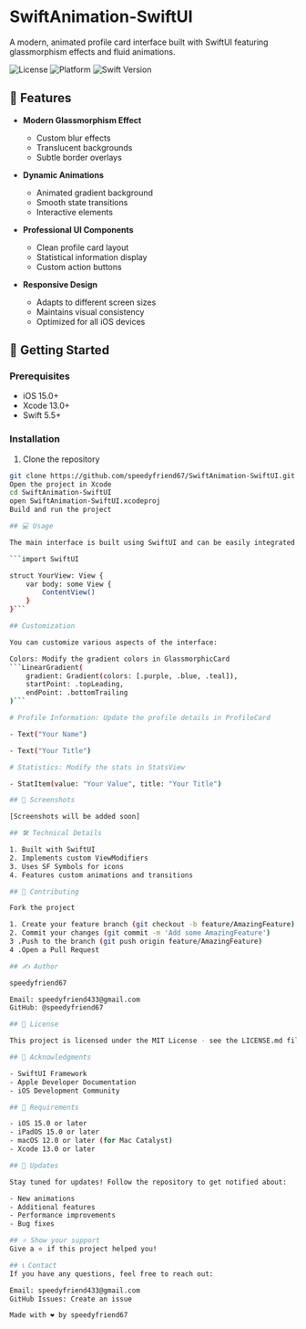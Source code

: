 # SwiftAnimation-SwiftUI

A modern, animated profile card interface built with SwiftUI featuring glassmorphism effects and fluid animations.

![License](https://img.shields.io/badge/license-MIT-blue.svg)
![Platform](https://img.shields.io/badge/platform-iOS-lightgrey.svg)
![Swift Version](https://img.shields.io/badge/Swift-5.5+-orange.svg)

## 📱 Features

- **Modern Glassmorphism Effect**
  - Custom blur effects
  - Translucent backgrounds
  - Subtle border overlays

- **Dynamic Animations**
  - Animated gradient background
  - Smooth state transitions
  - Interactive elements

- **Professional UI Components**
  - Clean profile card layout
  - Statistical information display
  - Custom action buttons

- **Responsive Design**
  - Adapts to different screen sizes
  - Maintains visual consistency
  - Optimized for all iOS devices

## 🚀 Getting Started

### Prerequisites

- iOS 15.0+
- Xcode 13.0+
- Swift 5.5+

### Installation

1. Clone the repository
```bash
git clone https://github.com/speedyfriend67/SwiftAnimation-SwiftUI.git
Open the project in Xcode
cd SwiftAnimation-SwiftUI
open SwiftAnimation-SwiftUI.xcodeproj
Build and run the project

## 💻 Usage

The main interface is built using SwiftUI and can be easily integrated into existing projects:

```import SwiftUI

struct YourView: View {
    var body: some View {
        ContentView()
    }
}```

## Customization

You can customize various aspects of the interface:

Colors: Modify the gradient colors in GlassmorphicCard
```LinearGradient(
    gradient: Gradient(colors: [.purple, .blue, .teal]),
    startPoint: .topLeading,
    endPoint: .bottomTrailing
)```

# Profile Information: Update the profile details in ProfileCard

- Text("Your Name")

- Text("Your Title")

# Statistics: Modify the stats in StatsView

- StatItem(value: "Your Value", title: "Your Title")

## 📸 Screenshots

[Screenshots will be added soon]

## 🛠 Technical Details

1. Built with SwiftUI
2. Implements custom ViewModifiers
3. Uses SF Symbols for icons
4. Features custom animations and transitions

## 🤝 Contributing

Fork the project

1. Create your feature branch (git checkout -b feature/AmazingFeature)
2. Commit your changes (git commit -m 'Add some AmazingFeature')
3 .Push to the branch (git push origin feature/AmazingFeature)
4 .Open a Pull Request

## ✍️ Author

speedyfriend67

Email: speedyfriend433@gmail.com
GitHub: @speedyfriend67

## 📄 License

This project is licensed under the MIT License - see the LICENSE.md file for details

## 🙏 Acknowledgments

- SwiftUI Framework
- Apple Developer Documentation
- iOS Development Community

## 📱 Requirements

- iOS 15.0 or later
- iPadOS 15.0 or later
- macOS 12.0 or later (for Mac Catalyst)
- Xcode 13.0 or later

## 🔄 Updates

Stay tuned for updates! Follow the repository to get notified about:

- New animations
- Additional features
- Performance improvements
- Bug fixes

## ⭐️ Show your support
Give a ⭐️ if this project helped you!

## 📞 Contact
If you have any questions, feel free to reach out:

Email: speedyfriend433@gmail.com
GitHub Issues: Create an issue

Made with ❤️ by speedyfriend67
